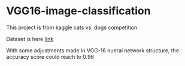 # VGG16-image-classification

This project is from kaggle cats vs. dogs competition. 

Dataset is here [link](https://www.kaggle.com/c/dogs-vs-cats/data)

With some adjustments made in VGG-16 nueral network structure, the accuracy score could reach to 0.96
